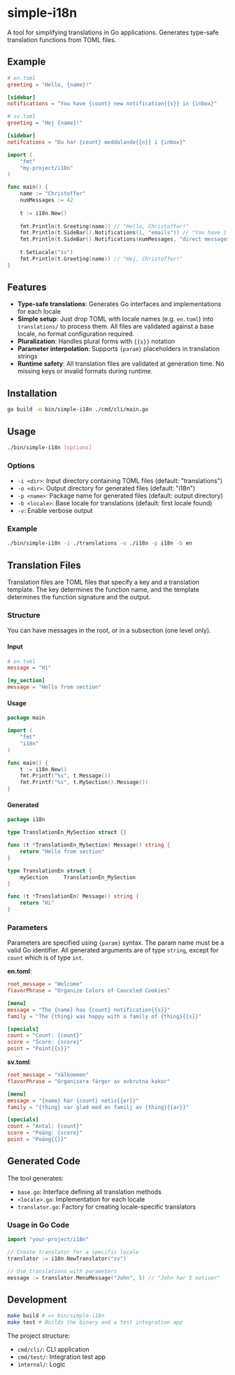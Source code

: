 # simple-i18n

A tool for simplifying translations in Go applications. Generates type-safe translation functions from TOML files.

## Example

```toml
# en.toml
greeting = "Hello, {name}!"

[sidebar]
notifications = "You have {count} new notification{{s}} in {inbox}"
```

```toml
# sv.toml
greeting = "Hej {name}!"

[sidebar]
notifcations = "Du har {count} meddalande{{n}} i {inbox}"
```

```go
import (
	"fmt"		
	"my-project/i18n"
)

func main() {
	name := "Christoffer"
	numMessages := 42
	
	t := i18n.New()
	
	fmt.Println(t.Greeting(name)) // "Hello, Christoffer!"
	fmt.Println(t.SideBar().Notifications(1, "emails")) // "You have 1 new notification in emails"
	fmt.Println(t.SideBar().Notifications(numMessages, "direct messages")) // "You have 42 new notifications in direct messages"
	
	t.SetLocale("sv")
	fmt.Println(t.Greeting(name)) // "Hej, Christoffer!"
}
```
## Features

- **Type-safe translations**: Generates Go interfaces and implementations for each locale
- **Simple setup**: Just drop TOML with locale names (e.g. `en.toml`) into `translations/` to process them. All files are validated against a base locale, no format configuration required.
- **Pluralization**: Handles plural forms with `{{s}}` notation
- **Parameter interpolation**: Supports `{param}` placeholders in translation strings  
- **Runtime safety**: All translation files are validated at generation time. No missing keys or invalid formats during runtime. 

## Installation

```bash
go build -o bin/simple-i18n ./cmd/cli/main.go
```

## Usage

```bash
./bin/simple-i18n [options]
```

### Options

- `-i <dir>`: Input directory containing TOML files (default: "translations")
- `-o <dir>`: Output directory for generated files (default: "i18n") 
- `-p <name>`: Package name for generated files (default: output directory)
- `-b <locale>`: Base locale for translations (default: first locale found)
- `-v`: Enable verbose output

### Example

```bash
./bin/simple-i18n -i ./translations -o ./i18n -p i18n -b en
```

## Translation Files

Translation files are TOML files that specify a key and a translation template. The key determines the function name, and the template determines the function signature and the output.

### Structure

You can have messages in the root, or in a subsection (one level only).

#### Input

```toml
# en.toml
message = "Hi"

[my_section]
message = "Hello from section"
```

#### Usage

```go
package main

import (
	"fmt"
	"i18n"
)

func main() {
	t := i18n.New()
	fmt.Printf("%s", t.Message())
	fmt.Printf("%s", t.MySection().Message())
}

```

#### Generated

```go
package i18n

type TranslationEn_MySection struct {}

func (t *TranslationEn_MySection) Message() string {
    return "Hello from section"
}

type TranslationEn struct {
	mySection     TranslationEn_MySection
}

func (t *TranslationEn) Message() string {
    return "Hi"
}
```

### Parameters

Parameters are specified using `{param}` syntax. The param name must be a valid Go identifier. All generated arguments are of type `string`, except for `count` which is of type `int`.

**en.toml**:
```toml
root_message = "Welcome"
flavorPhrase = "Organize Colors of Canceled Cookies"

[menu]
message = "The {name} has {count} notification{{s}}"
family = "The {thing} was happy with a family of {thing}{{s}}"

[specials]
count = "Count: {count}"
score = "Score: {score}"
point = "Point{{s}}"
```

**sv.toml**:
```toml
root_message = "Välkommen"  
flavorPhrase = "Organisera färger av avbrutna kakor"

[menu]
message = "{name} har {count} notis{{er}}"
family = "{thing} var glad med en familj av {thing}{{ar}}"

[specials]
count = "Antal: {count}"
score = "Poäng: {score}"
point = "Poäng{{}}"
```

## Generated Code

The tool generates:

- `base.go`: Interface defining all translation methods
- `<locale>.go`: Implementation for each locale
- `translator.go`: Factory for creating locale-specific translators

### Usage in Go Code

```go
import "your-project/i18n"

// Create translator for a specific locale
translator := i18n.NewTranslator("sv")

// Use translations with parameters
message := translator.MenuMessage("John", 5) // "John har 5 notiser"
```

## Development

```bash
make build # => bin/simple-i18n
make test # Builds the binary and a test integration app
```

The project structure:
- `cmd/cli/`: CLI application
- `cmd/test/`: Integration test app
- `internal/`: Logic
